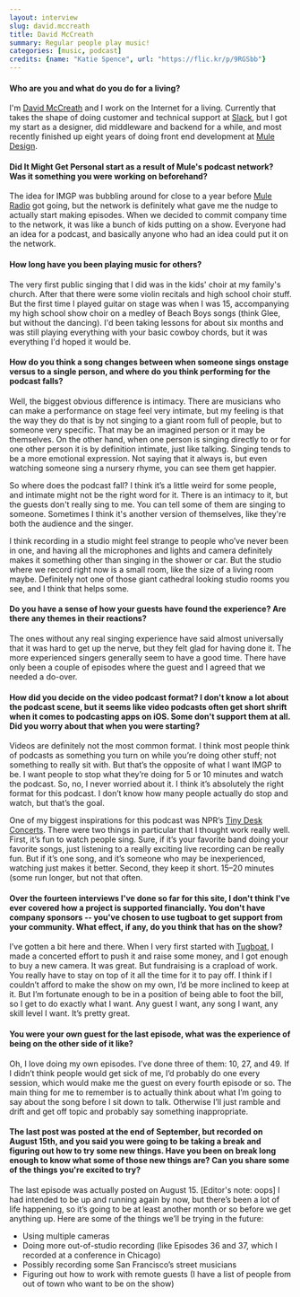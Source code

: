 ```yaml
---
layout: interview
slug: david.mccreath
title: David McCreath
summary: Regular people play music!
categories: [music, podcast]
credits: {name: "Katie Spence", url: "https://flic.kr/p/9RGSbb"}
---
```


#### Who are you and what do you do for a living?

I'm [David McCreath](http://twitter.com/mccreath) and I work on the Internet for a living. Currently that takes the shape of doing customer and technical support at [Slack](https://slack.com/), but I got my start as a designer, did middleware and backend for a while,  and most recently finished up eight years of doing front end development at [Mule Design](http://muledesign.com/).

#### Did It Might Get Personal start as a result of Mule's podcast network? Was it something you were working on beforehand?

The idea for IMGP was bubbling around for close to a year before [Mule Radio](http://www.muleradio.net/) got going, but the network is definitely what gave me the nudge to actually start making episodes. When we decided to commit company time to the network, it was like a bunch of kids putting on a show. Everyone had an idea for a podcast, and basically anyone who had an idea could put it on the network.

#### How long have you been playing music for others?

The very first public singing that I did was in the kids' choir at my family's church. After that there were some violin recitals and high school choir stuff. But the first time I played guitar on stage was when I was 15, accompanying my high school show choir on a medley of Beach Boys songs (think Glee, but without the dancing). I'd been taking lessons for about six months and was still playing everything with your basic cowboy chords, but it was everything I'd hoped it would be.

#### How do you think a song changes between when someone sings onstage versus to a single person, and where do you think performing for the podcast falls?

Well, the biggest obvious difference is intimacy. There are musicians who can make a performance on stage feel very intimate, but my feeling is that the way they do that is by not singing to a giant room full of people, but to someone very specific. That may be an imagined person or it may be themselves. On the other hand, when one person is singing directly to or for one other person it is by definition intimate, just like talking. Singing tends to be a more emotional expression. Not saying that it always is, but even watching someone  sing a nursery rhyme, you can see them get happier.

So where does the podcast fall? I think it’s a little weird for some people, and intimate might not be the right word for it. There is an intimacy to it, but the guests don't really sing to me. You can tell some of them are singing to someone. Sometimes I think it's another version of themselves, like they're both the audience and the singer.

I think recording in a studio might feel strange to people who’ve never been in one, and having all the microphones and lights and camera definitely makes it something other than singing in the shower or car. But the studio where we record right now is a small room, like the size of a living room maybe. Definitely not one of those giant cathedral looking studio rooms you see, and I think that helps some.

#### Do you have a sense of how your guests have found the experience? Are there any themes in their reactions?

The ones without any real singing experience have said almost universally that it was hard to get up the nerve, but they felt glad for having done it. The more experienced singers generally seem to have a good time. There have only been a couple of episodes where the guest and I agreed that we needed a do-over.

#### How did you decide on the video podcast format? I don't know a lot about the podcast scene, but it seems like video podcasts often get short shrift when it comes to podcasting apps on iOS. Some don't support them at all. Did you worry about that when you were starting?

Videos are definitely not the most common format. I think most people think of podcasts as something you turn on while you’re doing other stuff; not something to really sit with. But that’s the opposite of what I want IMGP to be. I want people to stop what they’re doing for 5 or 10 minutes and watch the podcast. So, no, I never worried about it. I think it’s absolutely the right format for this podcast. I don’t know how many people actually do stop and watch, but that’s the goal.

One of my biggest inspirations for this podcast was NPR’s [Tiny Desk Concerts](http://www.npr.org/series/tiny-desk-concerts/). There were two things in particular that I thought work really well. First, it’s fun to watch people sing. Sure, if it’s your favorite band doing your favorite songs, just listening to a really exciting live recording can be really fun. But if it’s one song, and it’s someone who may be inexperienced, watching just makes it better. Second, they keep it short. 15–20 minutes (some run longer, but not that often.

#### Over the fourteen interviews I've done so far for this site, I don't think I've ever covered how a project is supported financially. You don't have company sponsors -- you've chosen to use tugboat to get support from your community. What effect, if any, do you think that has on the show?

I’ve gotten a bit here and there. When I very first started with [Tugboat](https://tugboatyards.com/page/imgp), I made a concerted effort to push it and raise some money, and I got enough to buy a new camera. It was great. But fundraising is a crapload of work. You really have to stay on top of it all the time for it to pay off. I think if I couldn’t afford to make the show on my own, I’d be more inclined to keep at it. But I’m fortunate enough to be in a position of being able to foot the bill, so I get to do exactly what I want. Any guest I want, any song I want, any skill level I want. It’s pretty great.

#### You were your own guest for the last episode, what was the experience of being on the other side of it like?

Oh, I love doing my own episodes. I’ve done three of them: 10, 27, and 49. If I didn’t think people would get sick of me, I’d probably do one every session, which would make me the guest on every fourth episode or so. The main thing for me to remember is to actually think about what I’m going to say about the song before I sit down to talk. Otherwise I’ll just ramble and drift and get off topic and probably say something inappropriate.

#### The last post was posted at the end of September, but recorded on August 15th, and you said you were going to be taking a break and figuring out how to try some new things. Have you been on break long enough to know what some of those new things are? Can you share some of the things you're excited to try?

The last episode was actually posted on August 15. [Editor's note: oops] I had intended to be up and running again by now, but there’s been a lot of life happening, so it’s going to be at least another month or so before we get anything up. Here are some of the things we’ll be trying in the future:

* Using multiple cameras
* Doing more out-of-studio recording (like Episodes 36 and 37, which I recorded at a conference in Chicago)
* Possibly recording some San Francisco’s street musicians
* Figuring out how to work with remote guests (I have a list of people from out of town who want to be on the show)
